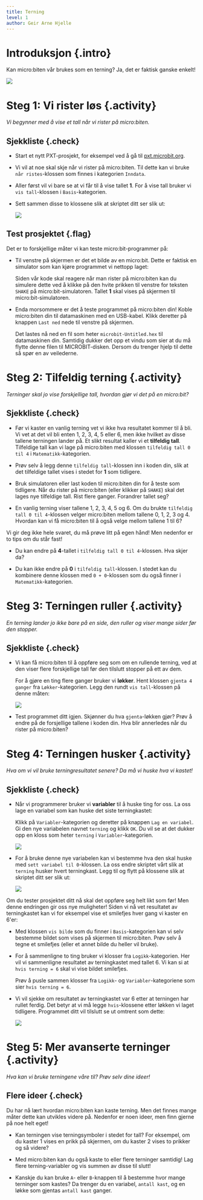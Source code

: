 ```yaml
---
title: Terning
level: 1
author: Geir Arne Hjelle
---
```


# Introduksjon {.intro}

Kan micro:biten vår brukes som en terning? Ja, det er faktisk ganske enkelt!

![](terning.png)

# Steg 1: Vi rister løs {.activity}

*Vi begynner med å vise et tall når vi rister på micro:biten.*

## Sjekkliste {.check}

+ Start et nytt PXT-prosjekt, for eksempel ved å gå til
  [pxt.microbit.org](https://pxt.microbit.org/?lang=no).

+ Vi vil at noe skal skje når vi rister på micro:biten. Til dette kan vi bruke
  `når ristes`-klossen som finnes i kategorien `Inndata`.

+ Aller først vil vi bare se at vi får til å vise tallet __1__. For å vise tall
  bruker vi `vis tall`-klossen i `Basis`-kategorien.

+ Sett sammen disse to klossene slik at skriptet ditt ser slik ut:

    ![](risteskript_1.png)

## Test prosjektet {.flag}

Det er to forskjellige måter vi kan teste micro:bit-programmer på:

+ Til venstre på skjermen er det et bilde av en micro:bit. Dette er faktisk en
  simulator som kan kjøre programmet vi nettopp laget:

    Siden vår kode skal reagere når man rister på micro:biten kan du simulere
    dette ved å klikke på den hvite prikken til venstre for teksten `SHAKE` på
    micro:bit-simulatoren. Tallet __1__ skal vises på skjermen til
    micro:bit-simulatoren.

+ Enda morsommere er det å teste programmet på micro:biten din! Koble
  micro:biten din til datamaskinen med en USB-kabel. Klikk deretter på knappen
  `Last ned` nede til venstre på skjermen.

    Det lastes nå ned en fil som heter `microbit-Untitled.hex` til datamaskinen
    din. Samtidig dukker det opp et vindu som sier at du må flytte denne filen
    til MICROBIT-disken. Dersom du trenger hjelp til dette så spør en av
    veilederne.

# Steg 2: Tilfeldig terning {.activity}

*Terninger skal jo vise forskjellige tall, hvordan gjør vi det på en micro:bit?*

## Sjekkliste {.check}

+ Før vi kaster en vanlig terning vet vi ikke hva resultatet kommer til å
  bli. Vi vet at det vil bli enten 1, 2, 3, 4, 5 eller 6, men ikke hvilket av
  disse tallene terningen lander på. Et slikt resultat kaller vi et __tilfeldig
  tall__. Tilfeldige tall kan vi lage på micro:biten med klossen `tilfeldig tall
  0 til 4` i `Matematikk`-kategorien.

+ Prøv selv å legg denne `tilfeldig tall`-klossen inn i koden din, slik at det
  tilfeldige tallet vises i stedet for __1__ som tidligere.

+ Bruk simulatoren eller last koden til micro:biten din for å teste som
  tidligere. Når du rister på micro:biten (eller klikker på `SHAKE`) skal det
  lages nye tilfeldige tall. Rist flere ganger. Forandrer tallet seg?

+ En vanlig terning viser tallene 1, 2, 3, 4, 5 og 6. Om du brukte `tilfeldig
  tall 0 til 4`-klossen velger micro:biten mellom tallene 0, 1, 2, 3
  og 4. Hvordan kan vi få micro:biten til å også velge mellom tallene 1 til 6?

Vi gir deg ikke hele svaret, du må prøve litt på egen hånd! Men nedenfor er to
tips om du står fast!

+ Du kan endre på __4__-tallet i `tilfeldig tall 0 til 4`-klossen. Hva skjer da?

+ Du kan ikke endre på __0__ i `tilfeldig tall`-klossen. I stedet kan du
  kombinere denne klossen med `0 + 0`-klossen som du også finner i
  `Matematikk`-kategorien.

# Steg 3: Terningen ruller {.activity}

*En terning lander jo ikke bare på en side, den ruller og viser mange sider før
 den stopper.*

## Sjekkliste {.check}

+ Vi kan få micro:biten til å oppføre seg som om en rullende terning, ved at den
  viser flere forskjellige tall før den tilslutt stopper på ett av dem.

    For å gjøre en ting flere ganger bruker vi __løkker__. Hent klossen `gjenta
    4 ganger` fra `Løkker`-kategorien. Legg den rundt `vis tall`-klossen på
    denne måten:

    ![](risteskript_2.png)

+ Test programmet ditt igjen. Skjønner du hva `gjenta`-løkken gjør? Prøv å endre
  på de forsjellige tallene i koden din. Hva blir annerledes når du rister på
  micro:biten?

# Steg 4: Terningen husker {.activity}

*Hva om vi vil bruke terningresultatet senere? Da må vi huske hva vi kastet!*

## Sjekkliste {.check}

+ Når vi programmerer bruker vi __variabler__ til å huske ting for oss. La oss
  lage en variabel som kan huske det siste terningkastet:

    Klikk på `Variabler`-kategorien og deretter på knappen `Lag en variabel`. Gi
    den nye variabelen navnet `terning` og klikk `OK`. Du vil se at det dukker
    opp en kloss som heter `terning` i `Variabler`-kategorien.

    ![](variabel_terning.png)

+ For å bruke denne nye variabelen kan vi bestemme hva den skal huske med `sett
  variabel til 0`-klossen. La oss endre skriptet vårt slik at `terning` husker
  hvert terningkast. Legg til og flytt på klossene slik at skriptet ditt ser
  slik ut:

    ![](risteskript_3.png)

Om du tester prosjektet ditt nå skal det oppføre seg helt likt som før! Men
denne endringen gir oss nye muligheter! Siden vi nå vet resultatet av
terningkastet kan vi for eksempel vise et smilefjes hver gang vi kaster en 6'er:

+ Med klossen `vis bilde` som du finner i `Basis`-kategorien kan vi selv
  bestemme bildet som vises på skjermen til micro:biten. Prøv selv å tegne et
  smilefjes (eller et annet bilde du heller vil bruke).

+ For å sammenligne to ting bruker vi klosser fra `Logikk`-kategorien. Her vil
  vi sammenligne resultatet av terningkastet med tallet 6. Vi kan si at `hvis
  terning = 6` skal vi vise bildet smilefjes.

    Prøv å pusle sammen klosser fra `Logikk`- og `Variabler`-kategoriene som
    sier `hvis terning = 6`.

+ Vi vil sjekke om resultatet av terningkastet var 6 etter at terningen har
  rullet ferdig. Det betyr at vi må legge `hvis`-klossene etter løkken vi laget
  tidligere. Programmet ditt vil tilslutt se ut omtrent som dette:

    ![](risteskript_4.png)

# Steg 5: Mer avanserte terninger {.activity}

*Hva kan vi bruke terningene våre til? Prøv selv dine ideer!*

## Flere ideer {.check}

Du har nå lært hvordan micro:biten kan kaste terning. Men det finnes mange måter
dette kan utvikles videre på. Nedenfor er noen ideer, men finn gjerne på noe
helt eget!

+ Kan terningen vise terningsymboler i stedet for tall? For eksempel, om du
  kaster 1 vises en prikk på skjermen, om du kaster 2 vises to prikker og så
  videre?

+ Med micro:biten kan du også kaste to eller flere terninger samtidig! Lag flere
  terning-variabler og vis summen av disse til slutt!

+ Kanskje du kan bruke `A`- eller `B`-knappen til å bestemme hvor mange
  terninger som kastes? Da trenger du en variabel, `antall kast`, og en løkke
  som gjentas `antall kast` ganger.
